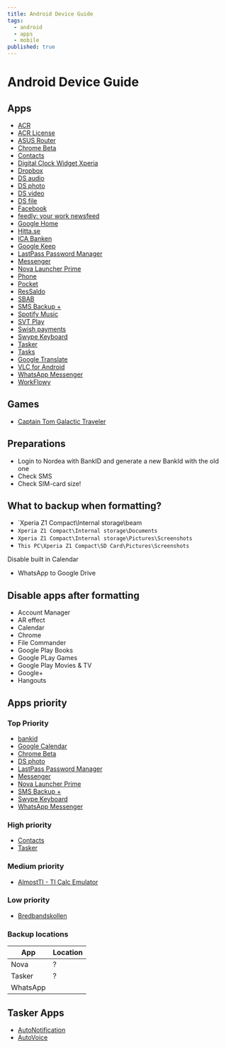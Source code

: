 ```yaml
---
title: Android Device Guide
tags:
  - android
  - apps
  - mobile
published: true
---
```


# Android Device Guide

## Apps

* [ACR](https://play.google.com/store/apps/details?id=com.nll.acr&rdid=com.nll.acr)
* [ACR License](https://play.google.com/store/apps/details?id=com.nll.acr.license)
* [ASUS Router](https://play.google.com/store/apps/details?id=com.asus.aihome)
* [Chrome Beta](https://play.google.com/store/apps/details?id=com.chrome.beta)
* [Contacts](https://play.google.com/store/apps/details?id=com.google.android.contacts)
* [Digital Clock Widget Xperia](https://play.google.com/store/apps/details?id=com.sonyericsson.digitalclockwidget2)
* [Dropbox](https://play.google.com/store/apps/details?id=com.dropbox.android)
* [DS audio](https://play.google.com/store/apps/details?id=com.synology.DSaudio)
* [DS photo](https://play.google.com/store/apps/details?id=com.synology.dsphoto)
* [DS video](https://play.google.com/store/apps/details?id=com.synology.dsvideo)
* [DS file](https://play.google.com/store/apps/details?id=com.synology.DSfile)
* [Facebook](https://play.google.com/store/apps/details?id=com.facebook.katana)
* [feedly: your work newsfeed](https://play.google.com/store/apps/details?id=com.devhd.feedly)
* [Google Home](https://play.google.com/store/apps/details?id=com.google.android.apps.chromecast.app)
* [Hitta.se](https://play.google.com/store/apps/details?id=se.hitta.android.app)
* [ICA Banken](https://play.google.com/store/apps/details?id=se.icabanken)
* [Google Keep](https://play.google.com/store/apps/details?id=com.google.android.keep)
* [LastPass Password Manager](https://play.google.com/store/apps/details?id=com.lastpass.lpandroid)
* [Messenger](https://play.google.com/store/apps/details?id=com.google.android.apps.messaging)
* [Nova Launcher Prime](https://play.google.com/store/apps/details?id=com.teslacoilsw.launcher.prime)
* [Phone](https://play.google.com/store/apps/details?id=com.google.android.dialer)
* [Pocket](https://play.google.com/store/apps/details?id=com.ideashower.readitlater.pro)
* [ResSaldo](https://play.google.com/store/apps/details?id=se.supertips.android.ressaldo)
* [SBAB](https://play.google.com/store/apps/details?id=se.sbab.bankapp)
* [SMS Backup +](https://play.google.com/store/apps/details?id=com.zegoggles.smssync)
* [Spotify Music](https://play.google.com/store/apps/details?id=com.spotify.music)
* [SVT Play](https://play.google.com/store/apps/details?id=se.svt.android.svtplay)
* [Swish payments](https://play.google.com/store/apps/details?id=se.bankgirot.swish)
* [Swype Keyboard](https://play.google.com/store/apps/details?id=com.nuance.swype.dtc)
* [Tasker](https://play.google.com/store/apps/details?id=net.dinglisch.android.taskerm)
* [Tasks](https://play.google.com/store/apps/details?id=ch.teamtasks.tasks.paid)
* [Google Translate](https://play.google.com/store/apps/details?id=com.google.android.apps.translate)
* [VLC for Android](https://play.google.com/store/apps/details?id=org.videolan.vlc)
* [WhatsApp Messenger](https://play.google.com/store/apps/details?id=com.whatsapp)
* [WorkFlowy](https://play.google.com/store/apps/details?id=com.workflowy.android)

## Games
* [Captain Tom Galactic Traveler](https://play.google.com/store/apps/details?id=com.picodongames.CaptainTomGT)

## Preparations

* Login to Nordea with BankID and generate a new BankId with the old one
* Check SMS
* Check SIM-card size!

## What to backup when formatting?


* `Xperia Z1 Compact\Internal storage\beam
* `Xperia Z1 Compact\Internal storage\Documents`
* `Xperia Z1 Compact\Internal storage\Pictures\Screenshots`
* `This PC\Xperia Z1 Compact\SD Card\Pictures\Screenshots`


Disable built in Calendar


* WhatsApp to Google Drive


## Disable apps after formatting

* Account Manager
* AR effect
* Calendar
* Chrome
* File Commander
* Google Play Books
* Google PLay Games
* Google Play Movies & TV
* Google+ 
* Hangouts


## Apps priority

### Top Priority
* [bankid](https://play.google.com/store/apps/details?id=com.bankid.bus)
* [Google Calendar](https://play.google.com/store/apps/details?id=com.google.android.calendar)
* [Chrome Beta](https://play.google.com/store/apps/details?id=com.chrome.beta)
* [DS photo](https://play.google.com/store/apps/details?id=com.synology.dsphoto)
* [LastPass Password Manager](https://play.google.com/store/apps/details?id=com.lastpass.lpandroid)
* [Messenger](https://play.google.com/store/apps/details?id=com.google.android.apps.messaging)
* [Nova Launcher Prime](https://play.google.com/store/apps/details?id=com.teslacoilsw.launcher.prime)
* [SMS Backup +](https://play.google.com/store/apps/details?id=com.zegoggles.smssync)
* [Swype Keyboard](https://play.google.com/store/apps/details?id=com.nuance.swype.dtc)
* [WhatsApp Messenger](https://play.google.com/store/apps/details?id=com.whatsapp)


### High priority

* [Contacts](https://play.google.com/store/apps/details?id=com.google.android.contacts)
* [Tasker](https://play.google.com/store/apps/details?id=net.dinglisch.android.taskerm)

### Medium priority

* [AlmostTI - TI Calc Emulator](https://play.google.com/store/apps/details?id=com.fms.ati)

### Low priority

* [Bredbandskollen](https://play.google.com/store/apps/details?id=se.iis.bbk)


### Backup locations

App | Location
----|---------
Nova | ?
Tasker | ? 
WhatsApp |


## Tasker Apps

* [AutoNotification](https://play.google.com/store/apps/details?id=com.joaomgcd.autonotification)
* [AutoVoice](https://play.google.com/store/apps/details?id=com.joaomgcd.autovoice)

